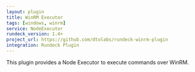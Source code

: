 ```yaml
---
layout: plugin
title: WinRM Executor
tags: [windows, winrm]
service: NodeExecutor
rundeck_version: 1.4+
project_url: https://github.com/dtolabs/rundeck-winrm-plugin
integration: Rundeck Plugin
---
```


This plugin provides a Node Executor to execute commands over WinRM.


